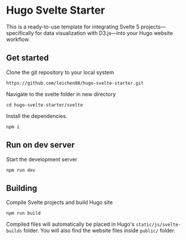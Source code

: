 # Hugo Svelte Starter

This is a ready-to-use template for integrating Svelte 5 projects—specifically for data visualization with D3.js—into your Hugo website workflow.

## Get started

Clone the git repository to your local system

```
https://github.com/leichen88/hugo-svelte-starter.git
```

Navigate to the svelte folder in new directory

```
cd hugo-svelte-starter/svelte
```

Install the dependencies.
```
npm i
```

## Run on dev server
Start the development server
```
npm run dev
```

## Building

Compile Svelte projects and build Hugo site
```
npm run build
```
Compiled files will automatically be placed in Hugo's `static/js/svelte-builds` folder.
You will also find the website files inside `public/` folder.